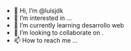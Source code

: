 - 👋 Hi, I’m @luisjdk
- 👀 I’m interested in ...
- 🌱 I’m currently learning desarrollo web 
- 💞️ I’m looking to collaborate on .
- 📫 How to reach me ...

<!---
luisjdk/luisjdk is a ✨ special ✨ repository because its `README.md` (this file) appears on your GitHub profile.
You can click the Preview link to take a look at your changes.
--->
